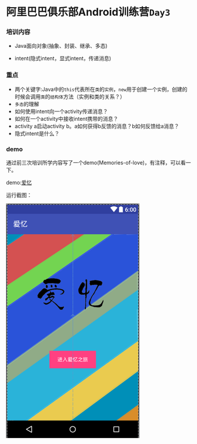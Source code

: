 # 阿里巴巴俱乐部Android训练营`Day3`

### 培训内容

- Java面向对象(抽象、封装、继承、多态)

- intent(隐式intent，显式intent，传递消息)

### 重点

- 两个关键字:Java中的`this`代表所在`类`的`实例`，`new`用于创建一个`实`例，创建的时候会调用`类`的`结构体`方法（实例和类的关系？）
- `多态`的理解
- 如何使用intent向一个activity传递消息？
- 如何在一个activity中接收intent携带的消息？
- activity a启动activity b。a如何获得b反馈的消息？b如何反馈给a消息？
- 隐式intent是什么？

### demo

通过前三次培训所学内容写了一个demo(Memories-of-love)，有注释，可以看一下。

demo:[爱忆](https://github.com/Easonzero/Memories-of-love)

运行截图：

![result](./result.png)
